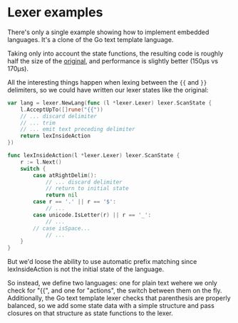 # Lexer examples

There's only a single example showing how to implement embedded languages. It's a clone of the Go text template language.

Taking only into account the state functions, the resulting code is roughly half the size of the [original](https://golang.org/src/text/template/parse/lex.go), and performance is slightly better (150µs vs 170µs).

All the interesting things happen when lexing between the `{{` and `}}` delimiters, so we could have written our lexer states like the original:

```go
var lang = lexer.NewLang(func (l *lexer.Lexer) lexer.ScanState {
    l.AcceptUpTo([]rune("{{"))
    // ... discard delimiter
    // ... trim
    // ... emit text preceding delimiter
    return lexInsideAction
})

func lexInsideAction(l *lexer.Lexer) lexer.ScanState {
    r := l.Next()
    switch {
        case atRightDelim():
            // ... discard delimiter
            // return to initial state
            return nil
        case r == '.' || r == '$':
            // ...
        case unicode.IsLetter(r) || r == '_':
            // ...
        // case isSpace...
            // ...
    }
}
```

But we'd loose the ability to use automatic prefix matching since lexInsideAction is not the initial state of the language.

So instead, we define two languages: one for plain text wehere we only check for "{{", and one for "actions", the switch between them on the fly. Additionally, the Go text template lexer checks that parenthesis are properly balanced, so we add some state data with a simple structure and pass closures on that structure as state functions to the lexer.